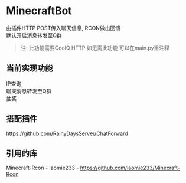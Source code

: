 # MinecraftBot
由插件HTTP POST传入聊天信息, RCON做出回馈  
默认开启消息转发至Q群  
> 注: 此功能需要CoolQ HTTP
> 如无需此功能 可以在main.py里注释

## 当前实现功能
IP查询   
聊天消息转发至Q群   
抽奖   

## 搭配插件
https://github.com/RainyDaysServer/ChatForward

## 引用的库
Minecraft-Rcon - laomie233 - https://github.com/laomie233/Minecraft-Rcon